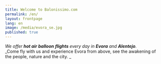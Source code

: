 ```yaml
---
title: Welcome to Balonissimo.com
permalink: /en/
layout: frontpage
lang: en
image: /media/evora_se.jpg
published: true
---
```

_We offer **hot air** **balloon** **flights** every day in **Evora** and **Alentejo**._\
_Come fly with us and experience Evora from above,  see the awakening of the people, nature and the city. _
